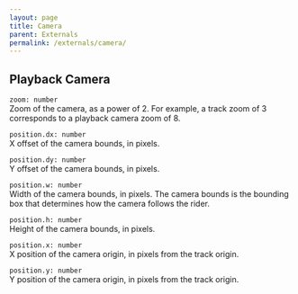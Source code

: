 ```yaml
---
layout: page
title: Camera
parent: Externals
permalink: /externals/camera/
---
```


## Playback Camera

`zoom: number`\
Zoom of the camera, as a power of 2. For example, a track zoom of 3 corresponds to a playback camera zoom of 8.

`position.dx: number`\
X offset of the camera bounds, in pixels.

`position.dy: number`\
Y offset of the camera bounds, in pixels.

`position.w: number`\
Width of the camera bounds, in pixels. The camera bounds is the bounding box that determines how the camera follows the rider.

`position.h: number`\
Height of the camera bounds, in pixels.

`position.x: number`\
X position of the camera origin, in pixels from the track origin.

`position.y: number`\
Y position of the camera origin, in pixels from the track origin.
